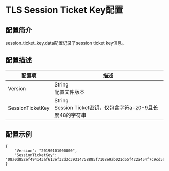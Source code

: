 # TLS Session Ticket Key配置

## 配置简介

session_ticket_key.data配置记录了session ticket key信息。

## 配置描述

| 配置项           | 描述                                                           |
| ---------------- | -------------------------------------------------------------- |
| Version          | String<br>配置文件版本                                         |
| SessionTicketKey | String<br>Session Ticket密钥，仅包含字符a-z0-9且长度48的字符串 |

## 配置示例

```
{
    "Version": "20190101000000",
    "SessionTicketKey": "08a0d852ef494143af613ef32d3c39314758885f7108e9ab021d55f422a454f7c9cd5a53978f48fa1063eadcdc06878f"
}
```
